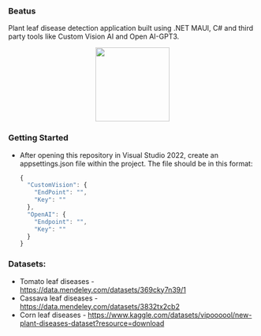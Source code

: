 ### Beatus
Plant leaf disease detection application built using .NET MAUI, C# and third party tools like Custom Vision AI and Open AI-GPT3.

<kbd>
<p align="center">
<img src="https://user-images.githubusercontent.com/65626254/212429512-61264310-43b1-4b82-92e9-ebc6bcf77700.png" width="150" height="150" />
</p>
</kbd>

### Getting Started
* After opening this repository in Visual Studio 2022, create an appsettings.json file within the project. The file should be in this format:
    ```js
    {
      "CustomVision": {
        "EndPoint": "",
        "Key": ""
      },
      "OpenAI": {
        "Endpoint": "",
        "Key": ""
      }
    }
    ```
### Datasets:
* Tomato leaf diseases - https://data.mendeley.com/datasets/369cky7n39/1
* Cassava leaf diseases - https://data.mendeley.com/datasets/3832tx2cb2
* Corn leaf diseases - https://www.kaggle.com/datasets/vipoooool/new-plant-diseases-dataset?resource=download

